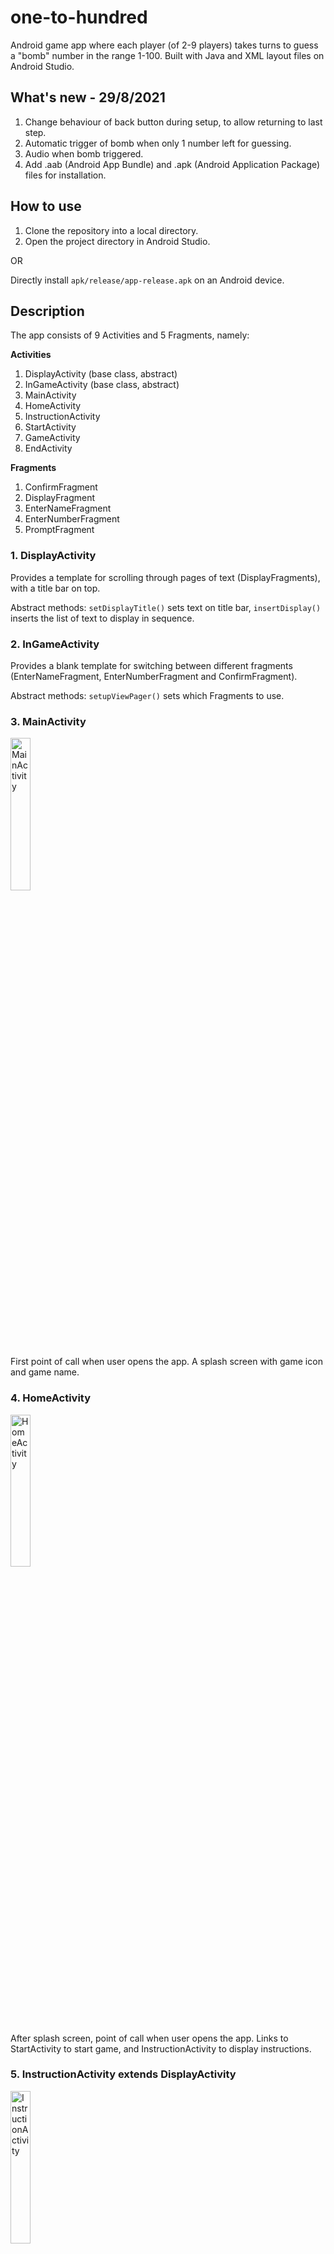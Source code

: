 # one-to-hundred
Android game app where each player (of 2-9 players) takes turns to guess a "bomb" number in the range 1-100. Built with Java and XML layout files on Android Studio.

## What's new - 29/8/2021
1. Change behaviour of back button during setup, to allow returning to last step.
2. Automatic trigger of bomb when only 1 number left for guessing.
3. Audio when bomb triggered.
4. Add .aab (Android App Bundle) and .apk (Android Application Package) files for installation.

## How to use
1. Clone the repository into a local directory.
2. Open the project directory in Android Studio.

OR

Directly install ```apk/release/app-release.apk``` on an Android device.

## Description
The app consists of 9 Activities and 5 Fragments, namely:

**Activities**
1. DisplayActivity (base class, abstract)
2. InGameActivity (base class, abstract)
3. MainActivity
4. HomeActivity
5. InstructionActivity
6. StartActivity
7. GameActivity
8. EndActivity

**Fragments**
1. ConfirmFragment
2. DisplayFragment
3. EnterNameFragment
4. EnterNumberFragment
5. PromptFragment

### 1. DisplayActivity
Provides a template for scrolling through pages of text (DisplayFragments), with a title bar on top.

Abstract methods: ```setDisplayTitle()``` sets text on title bar, ```insertDisplay()``` inserts the list of text to display in sequence.

### 2. InGameActivity
Provides a blank template for switching between different fragments (EnterNameFragment, EnterNumberFragment and ConfirmFragment).

Abstract methods: ```setupViewPager()``` sets which Fragments to use.

### 3. MainActivity
<img src="https://github.com/adrielyeung/one-to-hundred/blob/main/images/main.PNG" alt="MainActivity" width="25%" height="25%">

First point of call when user opens the app. A splash screen with game icon and game name.

### 4. HomeActivity
<img src="https://github.com/adrielyeung/one-to-hundred/blob/main/images/home.PNG" alt="HomeActivity" width="25%" height="25%">

After splash screen, point of call when user opens the app. Links to StartActivity to start game, and InstructionActivity to display instructions.

### 5. InstructionActivity extends DisplayActivity
<img src="https://github.com/adrielyeung/one-to-hundred/blob/main/images/instruction.PNG" alt="InstructionActivity" width="25%" height="25%">

A FrameLayout where users can use back and forward buttons to scroll through the instructions.
The "back" button may be used to return to the MainActivity.

### 6. StartActivity extends InGameActivity
Here the 3 Fragments are used in a ViewPager for the setting up of the game:
1. EnterNumberFragment is displayed first, to set up the number of players.
<img src="https://github.com/adrielyeung/one-to-hundred/blob/main/images/start.PNG" alt="StartActivity - EnterNumberFragment" width="25%" height="25%">
2. ConfirmFragment is displayed to prompt confirmation.
<img src="https://github.com/adrielyeung/one-to-hundred/blob/main/images/confirm.PNG" alt="StartActivity - ConfirmFragment" width="25%" height="25%">
3. PromptFragment is displayed to prompt user to pass device to Judge, to start entering names.
<img src="https://github.com/adrielyeung/one-to-hundred/blob/main/images/prompt.PNG" alt="StartActivity - PromptFragment" width="25%" height="25%">
4. EnterNameFragment is displayed to allow each player to input their names, with a dialog to confirm afterwards.
<img src="https://github.com/adrielyeung/one-to-hundred/blob/main/images/name.PNG" alt="StartActivity - EnterNameFragment" width="25%" height="25%">
<img src="https://github.com/adrielyeung/one-to-hundred/blob/main/images/confirm_name_prompt.PNG" alt="StartActivity - EnterNameFragment Prompt" width="25%" height="25%">
The "back" button may be used to return to HomeActivity.

### 7. GameActivity extends InGameActivity
3 Fragments are used in a ViewPager:
1. EnterNumberFragment is displayed for the "Judge" to select the "bomb" number, and for each player to take turns guessing.
<img src="https://github.com/adrielyeung/one-to-hundred/blob/main/images/set_bomb.PNG" alt="GameActivity - EnterNumberFragment (Set up bomb)" width="25%" height="25%">
<img src="https://github.com/adrielyeung/one-to-hundred/blob/main/images/game.PNG" alt="GameActivity - EnterNumberFragment (In Game)" width="25%" height="25%">
2. ConfirmFragment is displayed to prompt confirmation.

3. PromptFragment is displayed to prompt user to pass device to next player.

The "back" button may be used to return to HomeActivity.

### 8. EndActivity
This is triggered when (1) a player guesses the "bomb" number,

<img src="https://github.com/adrielyeung/one-to-hundred/blob/main/images/end.PNG" alt="EndActivity" width="25%" height="25%">

or when (2) a player is forced to trigger the bomb since there is only 1 number left for guessing.

<img src="https://github.com/adrielyeung/one-to-hundred/blob/main/images/end_forced.PNG" alt="EndActivity" width="25%" height="25%">

## Future developments
1. Add a progress bar to show how close to triggering bomb (probability).
2. Allow saving of user names and scores.
3. Sign in to account and play with players on other devices.
